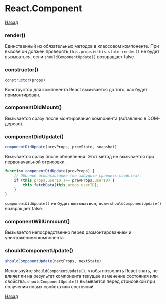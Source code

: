 # React.Component

[Назад][back]

### render()

Единственный из обязательных методов в классовом компоненте. При вызове он должен проверять `this.props` и `this.state`.
`render()` не будет вызываться, если `shouldComponentUpdate()` возвращает false.

### constructor()

```javascript
constructor(props)
```

Конструктор для компонента React вызывается до того, как будет примонтирован.

### componentDidMount()

Вызывается сразу после монтирования компонента (вставлено в DOM-дерево).

### componentDidUpdate()

```javascript
componentDidUpdate(prevProps, prevState, snapshot)
```

Вызывается сразу после обновления. Этот метод не вызывается при первоначальной отрисовки.

```javascript
function componentDidUpdate(prevProps) {
    // Обычное использование (не забудьте сравнить свойства):
    if (this.props.userID !== prevProps.userID) {
        this.fetchData(this.props.userID);
    }
}
```

`componentDidUpdate()` не будет вызываться, если `shouldComponentUpdate()` возвращает false.

### componentWillUnmount()

Вызывается непосредственно перед размонтированием и уничтожением компонента.

### shouldComponentUpdate()

```javascript
shouldComponentUpdate(nextProps, nextState)
```

Используйте `shouldComponentUpdate()`, чтобы позволить React знать, не влияет ли на результат компонента текущее
изменение состояния или свойства.
`shouldComponentUpdate()` вызывается перед отрисовкой при получении новых свойств или состояний.

[Назад][back]

[back]: <.> "Назад к оглавлению"